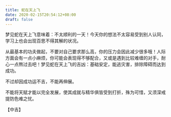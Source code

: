 ```yaml
---
title: 蛇在天上飞
date: 2020-02-15T20:54:12+08:00
draft: false
---
```


梦见蛇在天上飞意味着：不太顺利的一天！今天你的想法不太容易受到别人认同，学习上也会出现百思不得其解的状况。

从最基本的功夫做起，不要对自己要求那么高，你的压力会因此减少很多哦！人际方面会有一点小麻烦，你可能会表现得不够配合，又或是遇到比较难缠的对手，耐心一点熬过去吧！梦见蛇在天上飞的吉凶：基础安定，能逃灾害，排除障碍而达到成功。

不过却因成功运不吉，不能再伸展。

不能将天赋才能以完全发展，使其成就与精华俱皆受到打折，殊为可惜，又须深戒提防色难之忧。

【中吉】